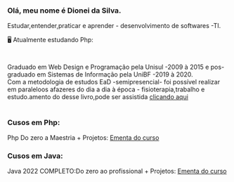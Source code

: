 ### Olá, meu nome é Dionei da Silva.
 Estudar,entender,praticar e aprender - desenvolvimento de softwares -TI.
  
 
  🖥️ Atualmente estudando Php:


  
 # 

Graduado em Web Design e Programação pela Unisul -2009 à 2015 e pos-graduado em Sistemas de Informação pela UniBF -2019 à 2020.</br>
Com a metodologia de estudos EaD -semipresencial- foi possível realizar em paraleloos afazeres do dia a dia à época - fisioterapia,trabalho e estudo.amento do desse livro,pode ser assistida [clicando aqui](https://www.youtube.com/watch?v=RlSCoYwnxr4)

#

### Cusos em Php:

 Php Do zero a Maestria + Projetos: [Ementa do curso](https://github.com/DioneiSilva/PHP_do_Zero_a_Maestria)

 ### Cusos em Java:

 Java 2022 COMPLETO:Do zero ao profissional + Projetos: [Ementa do curso](https://github.com/DioneiSilva/Java2022_completo/blob/main/README.md)




 

            
          
           
          
          
          

